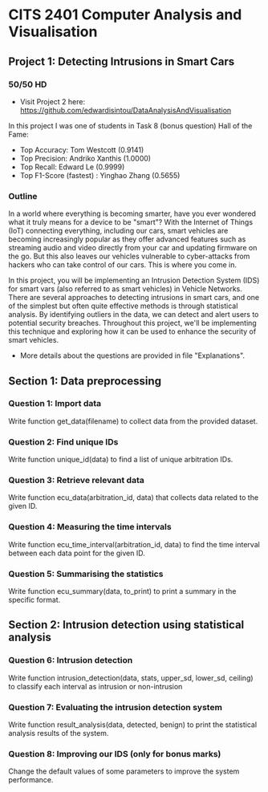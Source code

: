 # CITS 2401 Computer Analysis and Visualisation

## Project 1: Detecting Intrusions in Smart Cars

### 50/50 HD

- Visit Project 2 here:\
  https://github.com/edwardisintou/DataAnalysisAndVisualisation

In this project I was one of students in Task 8 (bonus question) Hall of the Fame:

- Top Accuracy: Tom Westcott (0.9141)
- Top Precision: Andriko Xanthis (1.0000)
- Top Recall: Edward Le (0.9999)
- Top F1-Score (fastest) : Yinghao Zhang (0.5655)

### Outline

In a world where everything is becoming smarter, have you ever wondered what it truly means for a device to be "smart"? With the Internet of Things (IoT) connecting everything, including our cars, smart vehicles are becoming increasingly popular as they offer advanced features such as streaming audio and video directly from your car and updating firmware on the go. But this also leaves our vehicles vulnerable to cyber-attacks from hackers who can take control of our cars. This is where you come in.

In this project, you will be implementing an Intrusion Detection System (IDS) for smart vars (also referred to as smart vehicles) in Vehicle Networks. There are several approaches to detecting intrusions in smart cars, and one of the simplest but often quite effective methods is through statistical analysis. By identifying outliers in the data, we can detect and alert users to potential security breaches. Throughout this project, we'll be implementing this technique and exploring how it can be used to enhance the security of smart vehicles.

- More details about the questions are provided in file "Explanations".

## Section 1: Data preprocessing

### Question 1: Import data

Write function get_data(filename) to collect data from the provided dataset.

### Question 2: Find unique IDs

Write function unique_id(data) to find a list of unique arbitration IDs.

### Question 3: Retrieve relevant data

Write function ecu_data(arbitration_id, data) that collects data related to the given ID.

### Question 4: Measuring the time intervals

Write function ecu_time_interval(arbitration_id, data) to find the time interval between each data point for the given ID.

### Question 5: Summarising the statistics

Write function ecu_summary(data, to_print) to print a summary in the specific format.

## Section 2: Intrusion detection using statistical analysis

### Question 6: Intrusion detection

Write function intrusion_detection(data, stats, upper_sd, lower_sd, ceiling) to classify each interval as intrusion or non-intrusion

### Question 7: Evaluating the intrusion detection system

Write function result_analysis(data, detected, benign) to print the statistical analysis results of the system.

### Question 8: Improving our IDS (only for bonus marks)

Change the default values of some parameters to improve the system performance.
